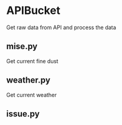 # APIBucket
Get raw data from API and process the data

## mise.py
Get current fine dust

## weather.py
Get current weather 

## issue.py
